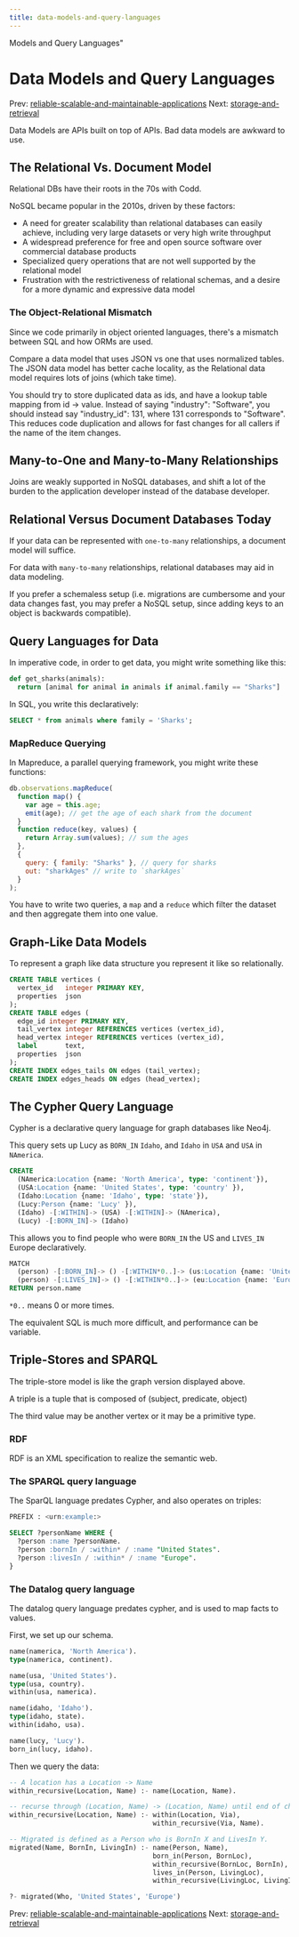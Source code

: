 ```yaml
---
title: data-models-and-query-languages
---
```


Models and Query Languages"

# Data Models and Query Languages

Prev:
[reliable-scalable-and-maintainable-applications](reliable-scalable-and-maintainable-applications.md)
Next:
[storage-and-retrieval](storage-and-retrieval.md)

Data Models are APIs built on top of APIs. Bad data models are awkward
to use.

## The Relational Vs. Document Model

Relational DBs have their roots in the 70s with Codd.

NoSQL became popular in the 2010s, driven by these factors:

- A need for greater scalability than relational databases can easily
  achieve, including very large datasets or very high write throughput
- A widespread preference for free and open source software over
  commercial database products
- Specialized query operations that are not well supported by the
  relational model
- Frustration with the restrictiveness of relational schemas, and a
  desire for a more dynamic and expressive data model

### The Object-Relational Mismatch

Since we code primarily in object oriented languages, there's a
mismatch between SQL and how ORMs are used.

Compare a data model that uses JSON vs one that uses normalized tables.
The JSON data model has better cache locality, as the Relational data
model requires lots of joins (which take time).

You should try to store duplicated data as ids, and have a lookup table
mapping from id -> value. Instead of saying "industry": "Software",
you should instead say "industry_id": 131, where 131 corresponds to
"Software". This reduces code duplication and allows for fast changes
for all callers if the name of the item changes.

## Many-to-One and Many-to-Many Relationships

Joins are weakly supported in NoSQL databases, and shift a lot of the
burden to the application developer instead of the database developer.

## Relational Versus Document Databases Today

If your data can be represented with `one-to-many` relationships, a
document model will suffice.

For data with `many-to-many` relationships, relational databases may aid
in data modeling.

If you prefer a schemaless setup (i.e. migrations are cumbersome and
your data changes fast, you may prefer a NoSQL setup, since adding keys
to an object is backwards compatible).

## Query Languages for Data

In imperative code, in order to get data, you might write something like
this:

```py
def get_sharks(animals):
  return [animal for animal in animals if animal.family == "Sharks"]
```

In SQL, you write this declaratively:

```sql
SELECT * from animals where family = 'Sharks';
```

### MapReduce Querying

In Mapreduce, a parallel querying framework, you might write these
functions:

```js
db.observations.mapReduce(
  function map() {
    var age = this.age;
    emit(age); // get the age of each shark from the document
  }
  function reduce(key, values) {
    return Array.sum(values); // sum the ages
  },
  {
    query: { family: "Sharks" }, // query for sharks
    out: "sharkAges" // write to `sharkAges`
  }
);
```

You have to write two queries, a `map` and a `reduce` which filter the
dataset and then aggregate them into one value.

## Graph-Like Data Models

To represent a graph like data structure you represent it like so
relationally.

```sql
CREATE TABLE vertices (
  vertex_id   integer PRIMARY KEY,
  properties  json
);
CREATE TABLE edges (
  edge_id integer PRIMARY KEY,
  tail_vertex integer REFERENCES vertices (vertex_id),
  head_vertex integer REFERENCES vertices (vertex_id),
  label       text,
  properties  json
);
CREATE INDEX edges_tails ON edges (tail_vertex);
CREATE INDEX edges_heads ON edges (head_vertex);
```

## The Cypher Query Language

Cypher is a declarative query language for graph databases like Neo4j.

This query sets up Lucy as `BORN_IN` `Idaho`, and `Idaho` in `USA` and
`USA` in `NAmerica`.

```sql
CREATE
  (NAmerica:Location {name: 'North America', type: 'continent'}),
  (USA:Location {name: 'United States', type: 'country' }),
  (Idaho:Location {name: 'Idaho', type: 'state'}),
  (Lucy:Person {name: 'Lucy' }),
  (Idaho) -[:WITHIN]-> (USA) -[:WITHIN]-> (NAmerica),
  (Lucy) -[:BORN_IN]-> (Idaho)
```

This allows you to find people who were `BORN_IN` the US and `LIVES_IN`
Europe declaratively.

```sql
MATCH
  (person) -[:BORN_IN]-> () -[:WITHIN*0..]-> (us:Location {name: 'United States'})
  (person) -[:LIVES_IN]-> () -[:WITHIN*0..]-> (eu:Location {name: 'Europe' })
RETURN person.name
```

`*0..` means 0 or more times.

The equivalent SQL is much more difficult, and performance can be
variable.

## Triple-Stores and SPARQL

The triple-store model is like the graph version displayed above.

A triple is a tuple that is composed of (subject, predicate, object)

The third value may be another vertex or it may be a primitive type.

### RDF

RDF is an XML specification to realize the semantic web.

### The SPARQL query language

The SparQL language predates Cypher, and also operates on triples:

```sql
PREFIX : <urn:example:>

SELECT ?personName WHERE {
  ?person :name ?personName.
  ?person :bornIn / :within* / :name "United States".
  ?person :livesIn / :within* / :name "Europe".
}
```

### The Datalog query language

The datalog query language predates cypher, and is used to map facts to
values.

First, we set up our schema.

```sql
name(namerica, 'North America').
type(namerica, continent).

name(usa, 'United States').
type(usa, country).
within(usa, namerica).

name(idaho, 'Idaho').
type(idaho, state).
within(idaho, usa).

name(lucy, 'Lucy').
born_in(lucy, idaho).
```

Then we query the data:

```sql
-- A location has a Location -> Name
within_recursive(Location, Name) :- name(Location, Name).

-- recurse through (Location, Name) -> (Location, Name) until end of chain.
within_recursive(Location, Name) :- within(Location, Via),
                                    within_recursive(Via, Name).

-- Migrated is defined as a Person who is BornIn X and LivesIn Y.
migrated(Name, BornIn, LivingIn) :- name(Person, Name),
                                    born_in(Person, BornLoc),
                                    within_recursive(BornLoc, BornIn),
                                    lives_in(Person, LivingLoc),
                                    within_recursive(LivingLoc, LivingIn).

?- migrated(Who, 'United States', 'Europe')
```

Prev:
[reliable-scalable-and-maintainable-applications](reliable-scalable-and-maintainable-applications.md)
Next:
[storage-and-retrieval](storage-and-retrieval.md)

